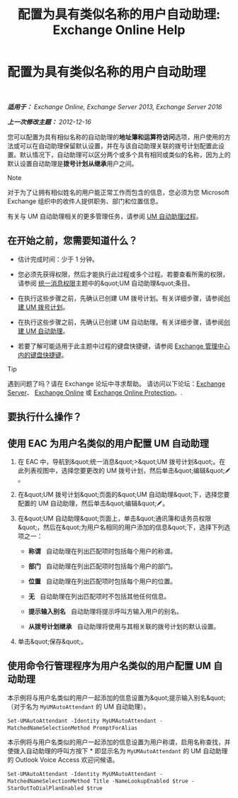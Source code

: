 ﻿---
title: '配置为具有类似名称的用户自动助理: Exchange Online Help'
TOCTitle: 配置为具有类似名称的用户自动助理
ms:assetid: 2e7318a0-67f9-4d7b-8300-5f0ef77656a8
ms:mtpsurl: https://technet.microsoft.com/zh-cn/library/Aa997135(v=EXCHG.150)
ms:contentKeyID: 52061334
ms.date: 05/23/2018
mtps_version: v=EXCHG.150
ms.translationtype: MT
---

# 配置为具有类似名称的用户自动助理

 

_**适用于：** Exchange Online, Exchange Server 2013, Exchange Server 2016_

_**上一次修改主题：** 2012-12-16_

您可以配置为具有相似名称的自动助理的**地址簿和运算符访问**选项，用户使用的方法或可以在自动助理保留默认设置，并在与该自动助理关联的拨号计划配置此设置。默认情况下，自动助理可以区分两个或多个具有相同或类似的名称，因为上的默认设置自动助理是**拨号计划从继承**用户之间。

> [!NOTE]
> 对于为了让拥有相似姓名的用户能正常工作而包含的信息，您必须为您 Microsoft Exchange 组织中的收件人提供职务、部门和位置信息。


有关与 UM 自动助理相关的更多管理任务，请参阅 [UM 自动助理过程](um-auto-attendant-procedures-exchange-2013-help.md)。

## 在开始之前，您需要知道什么？

  - 估计完成时间：少于 1 分钟。

  - 您必须先获得权限，然后才能执行此过程或多个过程。若要查看所需的权限，请参阅 [统一消息权限](unified-messaging-permissions-exchange-2013-help.md)主题中的\&quot;UM 自动助理\&quot;条目。

  - 在执行这些步骤之前，先确认已创建 UM 拨号计划。有关详细步骤，请参阅[创建 UM 拨号计划](create-a-um-dial-plan-exchange-2013-help.md)。

  - 在执行这些步骤之前，先确认已创建 UM 自动助理。有关详细步骤，请参阅[创建 UM 自动助理](create-a-um-auto-attendant-exchange-2013-help.md)。

  - 若要了解可能适用于此主题中过程的键盘快捷键，请参阅 [Exchange 管理中心内的键盘快捷键](keyboard-shortcuts-in-the-exchange-admin-center-exchange-online-protection-help.md)。

> [!tip]
> 遇到问题了吗？请在 Exchange 论坛中寻求帮助。 请访问以下论坛：<a href="https://go.microsoft.com/fwlink/p/?linkid=60612">Exchange Server</a>、 <a href="https://go.microsoft.com/fwlink/p/?linkid=267542">Exchange Online</a> 或 <a href="https://go.microsoft.com/fwlink/p/?linkid=285351">Exchange Online Protection</a>。.


## 要执行什么操作？

## 使用 EAC 为用户名类似的用户配置 UM 自动助理

1.  在 EAC 中，导航到\&quot;统一消息\&quot;\>\&quot;UM 拨号计划\&quot;。在此列表视图中，选择您要更改的 UM 拨号计划，然后单击\&quot;编辑\&quot;![编辑图标](images/Bb124582.6f53ccb2-1f13-4c02-bea0-30690e6ea71d(EXCHG.150).gif "编辑图标")。

2.  在\&quot;UM 拨号计划\&quot;页面的\&quot;UM 自动助理\&quot;下，选择您要配置的 UM 自动助理，然后单击\&quot;编辑\&quot;![编辑图标](images/Bb124582.6f53ccb2-1f13-4c02-bea0-30690e6ea71d(EXCHG.150).gif "编辑图标")。

3.  在\&quot;UM 自动助理\&quot;页面上，单击\&quot;通讯簿和话务员权限\&quot;，然后在\&quot;为用户名相同的用户添加的信息\&quot;下，选择下列选项之一：
    
      - **称谓**   自动助理在列出匹配项时包括每个用户的称谓。
    
      - **部门**   自动助理在列出匹配项时包括每个用户的部门。
    
      - **位置**   自动助理在列出匹配项时包括每个用户的位置。
    
      - **无**   自动助理在列出匹配项时不包括其他任何信息。
    
      - **提示输入别名**   自动助理将提示呼叫方输入用户的别名。
    
      - **从拨号计划继承**   自动助理将使用与其相关联的拨号计划的默认设置。

4.  单击\&quot;保存\&quot;。

## 使用命令行管理程序为用户名类似的用户配置 UM 自动助理

本示例将与用户名类似的用户一起添加的信息设置为\&quot;提示输入别名\&quot;（对于名为 `MyUMAutoAttendant` 的 UM 自动助理）。

    Set-UMAutoAttendant -Identity MyUMAutoAttendant -MatchedNameSelectionMethod PromptForAlias

本示例将与用户名类似的用户一起添加的信息设置为用户称谓，启用名称查找，并使拨入自动助理的呼叫方按下 \* 即显示名为 `MyUMAutoAttendant` 的 UM 自动助理的 Outlook Voice Access 欢迎问候语。

    Set-UMAutoAttendant -Identity MyUMAutoAttendant -MatchedNameSelectionMethod Title -NameLookupEnabled $true -StarOutToDialPlanEnabled $true

